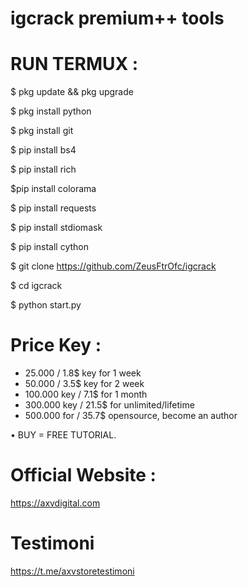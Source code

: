 # igcrack premium++ tools


# RUN TERMUX :

$ pkg update && pkg upgrade

$ pkg install python

$ pkg install git

$ pip install bs4

$ pip install rich

$pip install colorama

$ pip install requests

$ pip install stdiomask

$ pip install cython

$ git clone https://github.com/ZeusFtrOfc/igcrack

$ cd igcrack

$ python start.py


# Price Key :
- 25.000 / 1.8$ key for 1 week
- 50.000 / 3.5$ key for 2 week
- 100.000 key / 7.1$ for 1 month
- 300.000 key / 21.5$ for unlimited/lifetime
- 500.000 for / 35.7$ opensource, become an author

• BUY = FREE TUTORIAL.

# Official Website :
https://axvdigital.com

# Testimoni
https://t.me/axvstoretestimoni
